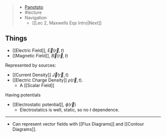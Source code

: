 > - [Panotpto](https://uniofbath.cloud.panopto.eu/Panopto/Pages/Viewer.aspx?id=d48bf2e7-cba3-4959-ae80-acb500f87d0a)
> - #lecture
> - Navigation
> 	- [[Lec 2, Maxwells Eqs Intro|Next]]

## Things

- [[Electric Field]], $\vec{E}(\vec{r}, t)$
- [[Magnetic Field]], $\vec{B}(\vec{r}, t)$

Represented by sources:

- [[Current Density]] $\vec{J}(\vec{r}, t)$
- [[Electric Charge Density]] $\rho(\vec{r}, t)$.
	- A [[Scalar Field]]

Having potentials
- [[Electrostatic potential]], $\phi(\vec{r})$
	- Electrostatics is well, static, so no $t$ dependence.

---

- Can represent vector fields with [[Flux Diagrams]] and [[Contour Diagrams]].

